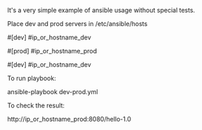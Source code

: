    
It's a very simple example of ansible usage without special tests.

Place dev and prod servers in /etc/ansible/hosts

#[dev]
#ip_or_hostname_dev

#[prod]
#ip_or_hostname_prod

#[dev]
#ip_or_hostname_dev


To run playbook:

ansible-playbook dev-prod.yml

To check the result:

http://ip_or_hostname_prod:8080/hello-1.0
